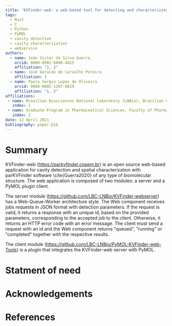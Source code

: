```yaml
---
title: 'KVFinder-web: a web-based tool for detecting and characterizing cavities in biomolecules'
tags:
  - Rust
  - C
  - Python
  - PyMOL
  - cavity detection
  - cavity characterization
  - webservice
authors:
  - name: João Victor da Silva Guerra
    orcid: 0000-0002-6800-4425
    affiliation: "1, 2"
  - name: José Geraldo de Carvalho Pereira
    affiliation: 1
  - name: Paulo Sergio Lopes de Oliveira
    orcid: 0000-0002-1287-8019
    affiliation: "1, 2"
affiliations:
 - name: Brazilian Biosciences National Laboratory (LNBio), Brazilian Center for Research in Energy and Materials (CNPEM), Campinas 13083-100, SP, Brazil
   index: 1
 - name: Graduate Program in Pharmaceutical Sciences, Faculty of Pharmaceutic Sciences, University of Campinas, Campinas, SP, Brazil
   index: 2
date: 12 April 2021
bibliography: paper.bib
---
```


# Summary

KVFinder-web (https://parkvfinder.cnpem.br) is an open source web-based application for cavity detection and spatial characterization with parKVFinder software \cite{Guerra2020} of any type of biomolecular structure. The web application is composed of two modules: a server and a PyMOL plugin client.

The server module (https://github.com/LBC-LNBio/KVFinder-webserver) has a Web-Queue-Worker architecture style. The Web component receives jobs requests in JSON format with detection parameters. If the request is valid, it returns a response with an unique id, based on the provided parameters, corresponding to the accepted job to the client. Otherwise, it returns an HTTP error code with an error message. The client must send a request with an id and the Web component returns "queued", "running" or "completed" together with the respective results. 

The client module (https://github.com/LBC-LNBio/PyMOL-KVFinder-web-Tools) is a plugin that integrates the KVFinder-web server with PyMOL.

# Statment of need

# Acknowledgements

# References
